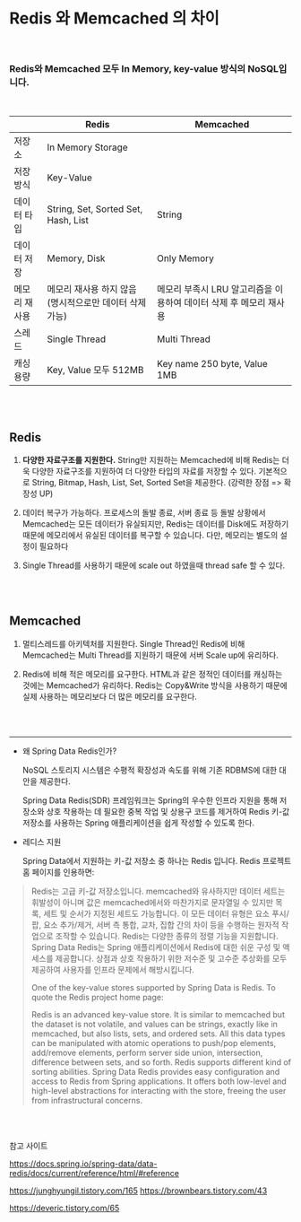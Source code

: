 # Redis 와 Memcached 의 차이



<br>

### Redis와 Memcached 모두 In Memory, key-value 방식의 NoSQL입니다.

<br>

|               | Redis                                                  | Memcached                                                    |
| ------------- | ------------------------------------------------------ | ------------------------------------------------------------ |
| 저장소        | In Memory Storage                                      |                                                              |
| 저장 방식     | Key-Value                                              |                                                              |
| 데이터 타입   | String, Set, Sorted Set, Hash, List                    | String                                                       |
| 데이터 저장   | Memory, Disk                                           | Only Memory                                                  |
| 메모리 재사용 | 메모리 재사용 하지 않음(명시적으로만 데이터 삭제 가능) | 메모리 부족시 LRU 알고리즘을 이용하여 데이터 삭제 후 메모리 재사용 |
| 스레드        | Single Thread                                          | Multi Thread                                                 |
| 캐싱 용량     | Key, Value 모두 512MB                                  | Key name 250 byte,  Value 1MB                                |



<br><br>

## **Redis** 


1. **다양한 자료구조를 지원한다.**
   String만 지원하는 Memcached에 비해 Redis는 더욱 다양한 자료구조를 지원하여 더 다양한 타입의 자료를 저장할 수 있다. 
   기본적으로 String, Bitmap, Hash, List, Set, Sorted Set을 제공한다. (강력한 장점 => 확장성 UP)


2. 데이터 복구가 가능하다.
   프로세스의 돌발 종료, 서버 종료 등 돌발 상황에서 Memcached는 모든 데이터가 유실되지만, 
     Redis는 데이터를 Disk에도 저장하기 때문에 메모리에서 유실된 데이터를 복구할 수 있습니다. 
     다만, 메모리는 별도의  설정이 필요하다

3.  Single Thread를 사용하기 때문에 scale out 하였을때 thread safe 할 수 있다.

 <br><br>

## **Memcached** 


1. 멀티스레드를 아키텍처를 지원한다.
   Single Thread인 Redis에 비해 Memcached는 Multi Thread를 지원하기 때문에 서버 Scale up에 유리하다.


2. Redis에 비해 적은 메모리를 요구한다.
   HTML과 같은 정적인 데이터를 캐싱하는 것에는 Memcached가 유리하다.
   Redis는 Copy&Write 방식을 사용하기 때문에 실제 사용하는 메모리보다 더 많은 메모리를 요구한다.





<br><br>




--------------------------------------------

- 왜 Spring Data Redis인가?

  NoSQL 스토리지 시스템은 수평적 확장성과 속도를 위해 기존 RDBMS에 대한 대안을 제공한다. 

  Spring Data Redis(SDR) 프레임워크는 Spring의 우수한 인프라 지원을 통해 저장소와 상호 작용하는 데 필요한 중복 작업 및 상용구 코드를 제거하여 Redis 키-값 저장소를 사용하는 Spring 애플리케이션을 쉽게 작성할 수 있도록 한다.

- 레디스 지원

  Spring Data에서 지원하는 키-값 저장소 중 하나는 Redis 입니다. Redis 프로젝트 홈 페이지를 인용하면:

>  Redis는 고급 키-값 저장소입니다. memcached와 유사하지만 데이터 세트는 휘발성이 아니며 값은 memcached에서와 마찬가지로 문자열일 수 있지만 목록, 세트 및 순서가 지정된 세트도 가능합니다. 이 모든 데이터 유형은 요소 푸시/팝, 요소 추가/제거, 서버 측 통합, 교차, 집합 간의 차이 등을 수행하는 원자적 작업으로 조작할 수 있습니다. Redis는 다양한 종류의 정렬 기능을 지원합니다.
> Spring Data Redis는 Spring 애플리케이션에서 Redis에 대한 쉬운 구성 및 액세스를 제공합니다. 상점과 상호 작용하기 위한 저수준 및 고수준 추상화를 모두 제공하여 사용자를 인프라 문제에서 해방시킵니다.
>
> 
>
> One of the key-value stores supported by Spring Data is Redis. To quote the Redis project home page:
>
> Redis is an advanced key-value store. It is similar to memcached but the dataset is not volatile, and values can be strings, exactly like in memcached, but also lists, sets, and ordered sets. All this data types can be manipulated with atomic operations to push/pop elements, add/remove elements, perform server side union, intersection, difference between sets, and so forth. Redis supports different kind of sorting abilities.
> Spring Data Redis provides easy configuration and access to Redis from Spring applications. It offers both low-level and high-level abstractions for interacting with the store, freeing the user from infrastructural concerns.

<br><br>

참고 사이트

https://docs.spring.io/spring-data/data-redis/docs/current/reference/html/#reference

https://junghyungil.tistory.com/165
https://brownbears.tistory.com/43

https://deveric.tistory.com/65
